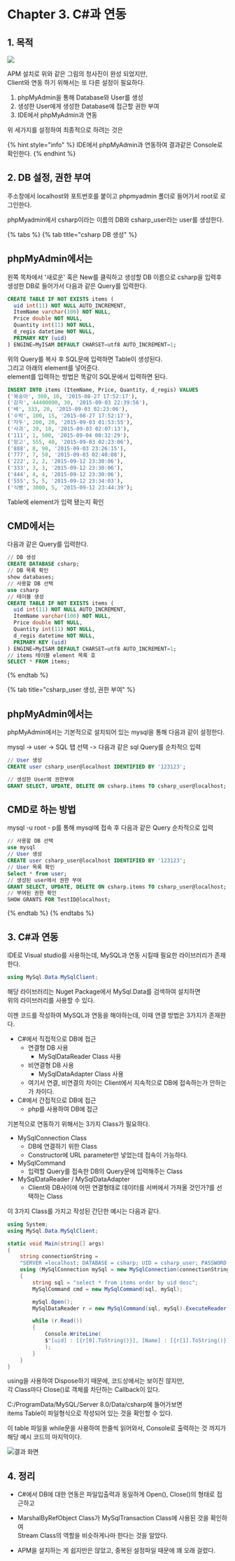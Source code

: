 # Chapter 3. C#과 연동

## 1. 목적

![](<../../../.gitbook/assets/image (280).png>)

APM 설치로 위와 같은 그림의 청사진이 완성 되었지만, \
Client와 연동 하기 위해서는 또 다른 설정이 필요하다.

1. phpMyAdmin을 통해 Database와 User를 생성
2. 생성한 User에게 생성한 Database에 접근할 권한 부여
3. IDE에서 phpMyAdmin과 연동

위 세가지를 설정하여 최종적으로 하려는 것은

{% hint style="info" %}
IDE에서 phpMyAdmin과 연동하여 결과같은 Console로 확인한다.
{% endhint %}

## 2. DB 설정, 권한 부여&#x20;

주소창에서 localhost와 포트번호를 붙이고 phpmyadmin 폴더로 들어가서 root로 로그인한다.

phpMyadmin에서 csharp이라는 이름의 DB와 csharp\_user라는 user를 생성한다.

{% tabs %}
{% tab title="csharp DB 생성" %}
## phpMyAdmin에서는

왼쪽 목차에서 '새로운' 혹은 New를 클릭하고 생성할 DB 이름으로 csharp을 입력후 \
생성한 DB로 들어가서 다음과 같은 Query를 입력한다.

```sql
CREATE TABLE IF NOT EXISTS items (
  uid int(11) NOT NULL AUTO_INCREMENT,
  ItemName varchar(100) NOT NULL,
  Price double NOT NULL,
  Quantity int(11) NOT NULL,
  d_regis datetime NOT NULL,
  PRIMARY KEY (uid)
) ENGINE=MyISAM DEFAULT CHARSET=utf8 AUTO_INCREMENT=1;
```

위의 Query를 복사 후 SQL문에 입력하면 Table이 생성된다.\
그리고 아래의 element를 넣어준다.\
element를 입력하는 방법은 똑같이 SQL문에서 입력하면 된다.

```sql
INSERT INTO items (ItemName, Price, Quantity, d_regis) VALUES
('복숭아', 300, 10, '2015-08-27 17:52:17'),
('감자', 44400000, 30, '2015-09-03 22:39:56'),
('배', 333, 20, '2015-09-03 02:23:06'),
('수박', 100, 15, '2015-08-27 17:52:17'),
('자두', 200, 20, '2015-09-03 01:53:55'),
('사과', 20, 10, '2015-09-03 02:07:13'),
('111', 1, 500, '2015-09-04 00:32:29'),
('망고', 555, 40, '2015-09-03 02:23:06'),
('888', 8, 90, '2015-09-03 23:26:15'),
('777', 7, 50, '2015-09-03 02:40:08'),
('222', 2, 2, '2015-09-12 23:30:06'),
('333', 3, 3, '2015-09-12 23:30:06'),
('444', 4, 4, '2015-09-12 23:30:06'),
('555', 5, 5, '2015-09-12 23:34:03'),
('식빵', 3000, 5, '2015-09-12 23:44:39');
```

Table에 element가 입력 됐는지 확인&#x20;

## CMD에서는&#x20;

다음과 같은 Query를 입력한다.

```sql
// DB 생성
CREATE DATABASE csharp;
// DB 목록 확인
show databases;
// 사용할 DB 선택
use csharp
// 테이블 생성
CREATE TABLE IF NOT EXISTS items (
  uid int(11) NOT NULL AUTO_INCREMENT,
  ItemName varchar(100) NOT NULL,
  Price double NOT NULL,
  Quantity int(11) NOT NULL,
  d_regis datetime NOT NULL,
  PRIMARY KEY (uid)
) ENGINE=MyISAM DEFAULT CHARSET=utf8 AUTO_INCREMENT=1;
// items 테이블 element 목록 호
SELECT * FROM items;
```
{% endtab %}

{% tab title="csharp_user 생성, 권한 부여" %}
## phpMyAdmin에서는&#x20;

phpMyAdmin에서는 기본적으로 설치되어 있는 mysql을 통해 다음과 같이 설정한다.

mysql -> user -> SQL 탭 선택 -> 다음과 같은 sql Query를 순차적으 입력

```sql
// User 생성
CREATE user csharp_user@localhost IDENTIFIED BY '123123';

// 생성한 User에 권한부여
GRANT SELECT, UPDATE, DELETE ON csharp.items TO csharp_user@localhost;
```

## CMD로 하는 방법

mysql -u root - p를 통해 mysql에 접속 후 다음과 같은 Query 순차적으로 입력

```sql
// 사용할 DB 선택
use mysql
// User 생성
CREATE user csharp_user@localhost IDENTIFIED BY '123123';
// User 목록 확인
Select * from user;
// 생성된 user에서 권한 부여
GRANT SELECT, UPDATE, DELETE ON csharp.items TO csharp_user@localhost;
// 부여된 권한 확인
SHOW GRANTS FOR TestID@localhost;
```
{% endtab %}
{% endtabs %}

## 3. C#과 연동

IDE로 Visual studio를 사용하는데, MySQL과 연동 시킬때 필요한 라이브러리가 존재한다.

```csharp
using MySql.Data.MySqlClient;
```

해당 라이브러리는 Nuget Package에서 MySql.Data를 검색하여 설치하면 \
위의 라이브러리를 사용할 수 있다.



이젠 코드를 작성하여 MySQL과 연동을 해야하는데, 이때 연결 방법은 3가지가 존재한다.

* C#에서 직접적으로 DB에 접근
  * 연결형 DB 사용
    * MySqlDataReader Class 사용
  * 비연결형 DB 사용
    * MySqlDataAdapter Class 사용
  * 여기서 연결, 비연결의 차이는 Client에서 지속적으로 DB에 접속하는가 안하는가 차이다.
* C#에서 간접적으로 DB에 접근
  * php를 사용하여 DB에 접근



기본적으로 연동하기 위해서는 3가지 Class가 필요하다.

* MySqlConnection Class
  * DB에 연결하기 위한 Class
  * Constructor에 URL parameter만 넣었는데 접속이 가능하다.
* MySqlCommand
  * 입력할 Query를 접속한 DB의 Query문에 입력해주는 Class
* MySqlDataReader / MySqlDataAdapter
  * Client와 DB사이에 어떤 연결형태로 데이터를 서버에서 가져올 것인가?를 선택하는 Class

이 3가지 Class를 가지고 작성된 간단한 예시는 다음과 같다.

```csharp
using System;
using MySql.Data.MySqlClient;

static void Main(string[] args)
{
    string connectionString = 
    "SERVER =localhost; DATABASE = csharp; UID = csharp_user; PASSWORD = csharp1234";
    using (MySqlConnection mySql = new MySqlConnection(connectionString)) 
    {
        string sql = "select * from items order by uid desc";
        MySqlCommand cmd = new MySqlCommand(sql, mySql);

        mySql.Open();
        MySqlDataReader r = new MySqlCommand(sql, mySql).ExecuteReader();

        while (r.Read()) 
        {            
            Console.WriteLine(
            $"[uid] : [{r[0].ToString()}], [Name] : [{r[1].ToString()}]"
            );
        }
    }
}
```

using을 사용하여 Dispose하기 때문에, 코드상에서는 보이진 않지만, \
각 Class마다 Close()로 객체를 차단하는 Callback이 있다.

C:/ProgramData/MySQL/Server 8.0/Data/csharp에 들어가보면 \
items Table이 파일형식으로 작성되어 있는 것을 확인할 수 있다.

이 table 파일을 while문을 사용하여 한줄씩 읽어와서, Console로 출력하는 것 까지가 \
해당 예시 코드의 마지막이다.

![결과 화면](<../../../.gitbook/assets/image (281).png>)



## 4. 정리

* C#에서 DB에 대한 연동은 파일입출력과 동일하게 Open(), Close()의 형태로 접근하고
* MarshalByRefObject Class가  MySqlTransaction Class에 사용된 것을 확인하여 \
  Stream Class의 역할을 비슷하게나마 한다는 것을 알았다.



* APM을 설치하는 게 쉽지만은 않았고, 중복된 설정파일 때문에 꽤 오래 걸렸다.

